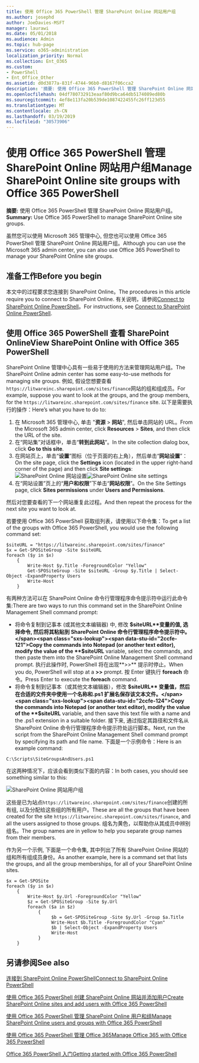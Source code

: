 ```yaml
---
title: 使用 Office 365 PowerShell 管理 SharePoint Online 网站用户组
ms.author: josephd
author: JoeDavies-MSFT
manager: laurawi
ms.date: 05/01/2018
ms.audience: Admin
ms.topic: hub-page
ms.service: o365-administration
localization_priority: Normal
ms.collection: Ent_O365
ms.custom:
- PowerShell
- Ent_Office_Other
ms.assetid: d0d3877a-831f-4744-96b0-d8167f06cca2
description: '摘要: 使用 Office 365 PowerShell 管理 SharePoint Online 网站用户组。'
ms.openlocfilehash: 04df780732913eaaf80d9bca64db5174089ed80b
ms.sourcegitcommit: 4ef8e113fa20b539de1087422455fc26ff123d55
ms.translationtype: MT
ms.contentlocale: zh-CN
ms.lasthandoff: 03/19/2019
ms.locfileid: "30573906"
---
```

# <a name="manage-sharepoint-online-site-groups-with-office-365-powershell"></a><span data-ttu-id="2ccfe-103">使用 Office 365 PowerShell 管理 SharePoint Online 网站用户组</span><span class="sxs-lookup"><span data-stu-id="2ccfe-103">Manage SharePoint Online site groups with Office 365 PowerShell</span></span>

 <span data-ttu-id="2ccfe-104">**摘要:** 使用 Office 365 PowerShell 管理 SharePoint Online 网站用户组。</span><span class="sxs-lookup"><span data-stu-id="2ccfe-104">**Summary:** Use Office 365 PowerShell to manage SharePoint Online site groups.</span></span>
  
<span data-ttu-id="2ccfe-105">虽然您可以使用 Microsoft 365 管理中心, 但您也可以使用 Office 365 PowerShell 管理 SharePoint Online 网站用户组。</span><span class="sxs-lookup"><span data-stu-id="2ccfe-105">Although you can use the Microsoft 365 admin center, you can also use Office 365 PowerShell to manage your SharePoint Online site groups.</span></span>

## <a name="before-you-begin"></a><span data-ttu-id="2ccfe-106">准备工作</span><span class="sxs-lookup"><span data-stu-id="2ccfe-106">Before you begin</span></span>

<span data-ttu-id="2ccfe-107">本文中的过程要求您连接到 SharePoint Online。</span><span class="sxs-lookup"><span data-stu-id="2ccfe-107">The procedures in this article require you to connect to SharePoint Online.</span></span> <span data-ttu-id="2ccfe-108">有关说明，请参阅[Connect to SharePoint Online PowerShell](https://docs.microsoft.com/en-us/powershell/sharepoint/sharepoint-online/connect-sharepoint-online?view=sharepoint-ps)。</span><span class="sxs-lookup"><span data-stu-id="2ccfe-108">For instructions, see [Connect to SharePoint Online PowerShell](https://docs.microsoft.com/en-us/powershell/sharepoint/sharepoint-online/connect-sharepoint-online?view=sharepoint-ps).</span></span>

## <a name="view-sharepoint-online-with-office-365-powershell"></a><span data-ttu-id="2ccfe-109">使用 Office 365 PowerShell 查看 SharePoint Online</span><span class="sxs-lookup"><span data-stu-id="2ccfe-109">View SharePoint Online with Office 365 PowerShell</span></span>

<span data-ttu-id="2ccfe-110">SharePoint Online 管理中心具有一些易于使用的方法来管理网站用户组。</span><span class="sxs-lookup"><span data-stu-id="2ccfe-110">The SharePoint Online admin center has some easy-to-use methods for managing site groups.</span></span> <span data-ttu-id="2ccfe-111">例如, 假设您想要查看`https://litwareinc.sharepoint.com/sites/finance`网站的组和组成员。</span><span class="sxs-lookup"><span data-stu-id="2ccfe-111">For example, suppose you want to look at the groups, and the group members, for the `https://litwareinc.sharepoint.com/sites/finance` site.</span></span> <span data-ttu-id="2ccfe-112">以下是需要执行的操作：</span><span class="sxs-lookup"><span data-stu-id="2ccfe-112">Here’s what you have to do to:</span></span>

1. <span data-ttu-id="2ccfe-113">在 Microsoft 365 管理中心, 单击 "**资源** > **网站**", 然后单击网站的 URL。</span><span class="sxs-lookup"><span data-stu-id="2ccfe-113">From the Microsoft 365 admin center, click **Resources** > **Sites**, and then click the URL of the site.</span></span>
2. <span data-ttu-id="2ccfe-114">在“网站集”对话框中，单击“**转到此网站**”。</span><span class="sxs-lookup"><span data-stu-id="2ccfe-114">In the site collection dialog box, click **Go to this site**.</span></span>
3. <span data-ttu-id="2ccfe-115">在网站页上，单击“**设置**”图标（位于页面的右上角），然后单击“**网站设置**”：</span><span class="sxs-lookup"><span data-stu-id="2ccfe-115">On the site page, click the **Settings** icon (located in the upper right-hand corner of the page) and then click **Site settings**:</span></span><br/>
<span data-ttu-id="2ccfe-116">![SharePoint Online 网站设置](media/spo-site-settings.png)</span><span class="sxs-lookup"><span data-stu-id="2ccfe-116">![SharePoint Online site settings](media/spo-site-settings.png)</span></span><br/>
4. <span data-ttu-id="2ccfe-117">在“网站设置”页上的“**用户和权限**”下单击“**网站权限**”。</span><span class="sxs-lookup"><span data-stu-id="2ccfe-117">On the Site Settings page, click **Sites permissions** under **Users and Permissions**.</span></span>

<span data-ttu-id="2ccfe-118">然后对您要查看的下一个网站重复此过程。</span><span class="sxs-lookup"><span data-stu-id="2ccfe-118">And then repeat the process for the next site you want to look at.</span></span>

<span data-ttu-id="2ccfe-119">若要使用 Office 365 PowerShell 获取组列表，请使用以下命令集：</span><span class="sxs-lookup"><span data-stu-id="2ccfe-119">To get a list of the groups with Office 365 PowerShell, you would use the following command set:</span></span>

```
$siteURL = "https://litwareinc.sharepoint.com/sites/finance"
$x = Get-SPOSiteGroup -Site $siteURL
foreach ($y in $x)
    {
        Write-Host $y.Title -ForegroundColor "Yellow"
        Get-SPOSiteGroup -Site $siteURL -Group $y.Title | Select-Object -ExpandProperty Users
        Write-Host
    }
```

<span data-ttu-id="2ccfe-120">有两种方法可以在 SharePoint Online 命令行管理程序命令提示符中运行此命令集:</span><span class="sxs-lookup"><span data-stu-id="2ccfe-120">There are two ways to run this command set in the SharePoint Online Management Shell command prompt:</span></span>

- <span data-ttu-id="2ccfe-121">将命令复制到记事本 (或其他文本编辑器) 中, 修改 **$siteURL**变量的值, 选择命令, 然后将其粘贴到 SharePoint Online 命令行管理程序命令提示符中。</span><span class="sxs-lookup"><span data-stu-id="2ccfe-121">Copy the commands into Notepad (or another text editor), modify the value of the **$siteURL** variable, select the commands, and then paste them into the SharePoint Online Management Shell command prompt.</span></span> <span data-ttu-id="2ccfe-122">执行此操作时, PowerShell 将在出现**>>** 提示时停止。</span><span class="sxs-lookup"><span data-stu-id="2ccfe-122">When you do, PowerShell will stop at a **>>** prompt.</span></span> <span data-ttu-id="2ccfe-123">按 Enter 键执行 **foreach** 命令。</span><span class="sxs-lookup"><span data-stu-id="2ccfe-123">Press Enter to execute the **foreach** command.</span></span><br/>
- <span data-ttu-id="2ccfe-124">将命令复制到记事本（或其他文本编辑器），修改 **$siteURL** 变量值，然后在合适的文件夹中使用一个名称和.ps1 扩展名保存该文本文件。</span><span class="sxs-lookup"><span data-stu-id="2ccfe-124">Copy the commands into Notepad (or another text editor), modify the value of the **$siteURL** variable, and then save this text file with a name and the .ps1 extension in a suitable folder.</span></span> <span data-ttu-id="2ccfe-125">接下来, 通过指定其路径和文件名从 SharePoint Online 命令行管理程序命令提示符处运行脚本。</span><span class="sxs-lookup"><span data-stu-id="2ccfe-125">Next, run the script from the SharePoint Online Management Shell command prompt by specifying its path and file name.</span></span> <span data-ttu-id="2ccfe-126">下面是一个示例命令：</span><span class="sxs-lookup"><span data-stu-id="2ccfe-126">Here is an example command:</span></span>

```
C:\Scripts\SiteGroupsAndUsers.ps1
```

<span data-ttu-id="2ccfe-127">在这两种情况下，应该会看到类似下面的内容：</span><span class="sxs-lookup"><span data-stu-id="2ccfe-127">In both cases, you should see something similar to this:</span></span>

![SharePoint Online 网站用户组](media/SPO-site-groups.png)

<span data-ttu-id="2ccfe-129">这些是已为站点`https://litwareinc.sharepoint.com/sites/finance`创建的所有组, 以及分配给这些组的所有用户。</span><span class="sxs-lookup"><span data-stu-id="2ccfe-129">These are all the groups that have been created for the site `https://litwareinc.sharepoint.com/sites/finance`, and all the users assigned to those groups.</span></span> <span data-ttu-id="2ccfe-130">组名为黄色，以帮助你从其成员中辨别组名。</span><span class="sxs-lookup"><span data-stu-id="2ccfe-130">The group names are in yellow to help you separate group names from their members.</span></span>

<span data-ttu-id="2ccfe-131">作为另一个示例, 下面是一个命令集, 其中列出了所有 SharePoint Online 网站的组和所有组成员身份。</span><span class="sxs-lookup"><span data-stu-id="2ccfe-131">As another example, here is a command set that lists the groups, and all the group memberships, for all of your SharePoint Online sites.</span></span>

```
$x = Get-SPOSite
foreach ($y in $x)
    {
        Write-Host $y.Url -ForegroundColor "Yellow"
        $z = Get-SPOSiteGroup -Site $y.Url
        foreach ($a in $z)
            {
                 $b = Get-SPOSiteGroup -Site $y.Url -Group $a.Title 
                 Write-Host $b.Title -ForegroundColor "Cyan"
                 $b | Select-Object -ExpandProperty Users
                 Write-Host
            }
    }
```
    
## <a name="see-also"></a><span data-ttu-id="2ccfe-132">另请参阅</span><span class="sxs-lookup"><span data-stu-id="2ccfe-132">See also</span></span>

[<span data-ttu-id="2ccfe-133">连接到 SharePoint Online PowerShell</span><span class="sxs-lookup"><span data-stu-id="2ccfe-133">Connect to SharePoint Online PowerShell</span></span>](https://docs.microsoft.com/powershell/sharepoint/sharepoint-online/connect-sharepoint-online?view=sharepoint-ps)

[<span data-ttu-id="2ccfe-134">使用 Office 365 PowerShell 创建 SharePoint Online 网站并添加用户</span><span class="sxs-lookup"><span data-stu-id="2ccfe-134">Create SharePoint Online sites and add users with Office 365 PowerShell</span></span>](create-sharepoint-sites-and-add-users-with-powershell.md)

[<span data-ttu-id="2ccfe-135">使用 Office 365 PowerShell 管理 SharePoint Online 用户和组</span><span class="sxs-lookup"><span data-stu-id="2ccfe-135">Manage SharePoint Online users and groups with Office 365 PowerShell</span></span>](manage-sharepoint-users-and-groups-with-powershell.md)

[<span data-ttu-id="2ccfe-136">使用 Office 365 PowerShell 管理 Office 365</span><span class="sxs-lookup"><span data-stu-id="2ccfe-136">Manage Office 365 with Office 365 PowerShell</span></span>](manage-office-365-with-office-365-powershell.md)
  
[<span data-ttu-id="2ccfe-137">Office 365 PowerShell 入门</span><span class="sxs-lookup"><span data-stu-id="2ccfe-137">Getting started with Office 365 PowerShell</span></span>](getting-started-with-office-365-powershell.md)

